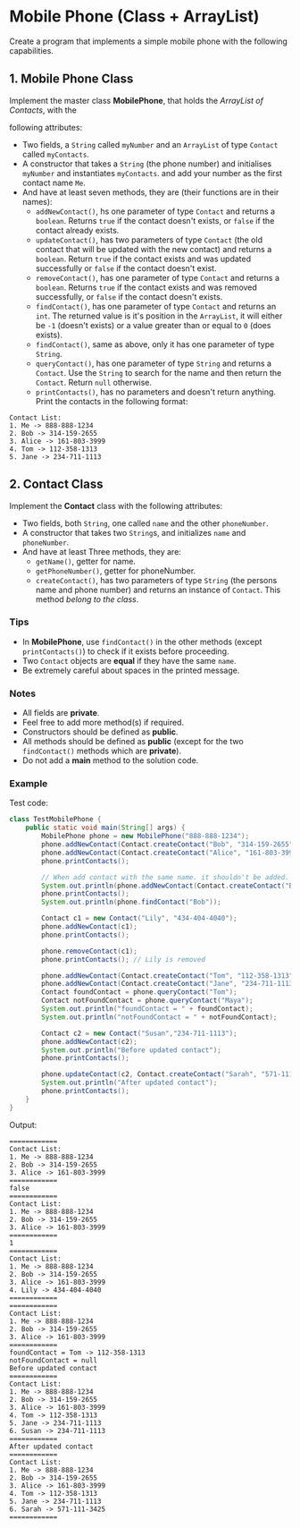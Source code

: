 # Mobile Phone (Class + ArrayList)

Create a program that implements a simple mobile phone with the following capabilities.

## 1. Mobile Phone Class

Implement the master class **MobilePhone**, that holds the _ArrayList of Contacts_, with the

following attributes:

- Two fields, a `String` called `myNumber` and an `ArrayList` of type `Contact` called
  `myContacts`.
- A constructor that takes a `String` (the phone number) and initialises `myNumber` and
  instantiates `myContacts`. and add your number as the first contact name `Me`.
- And have at least seven methods, they are (their functions are in their names):
    - `addNewContact()`, hs one parameter of type `Contact` and returns a `boolean`. Returns
      `true` if the contact doesn't exists, or `false` if the contact already exists.
    - `updateContact()`, has two parameters of type `Contact` (the old contact that will be updated
      with the new contact) and returns a `boolean`. Return `true` if the contact exists and was
      updated successfully or `false` if the contact doesn't exist.
    - `removeContact()`, has one parameter of type `Contact` and returns a `boolean`. Returns
      `true` if the contact exists and was removed successfully, or `false` if the contact doesn't
      exists.
    - `findContact()`, has one parameter of type `Contact` and returns an `int`. The returned value
      is it's position in the `ArrayList`, it will either be `-1` (doesn't exists) or a value
      greater than or equal to `0` (does exists).
    - `findContact()`, same as above, only it has one parameter of type `String`.
    - `queryContact()`, has one parameter of type `String` and returns a `Contact`. Use the
      `String` to search for the name and then return the `Contact`. Return `null` otherwise.
    - `printContacts()`, has no parameters and doesn't return anything. Print the contacts in the
      following format:

```text
Contact List:
1. Me -> 888-888-1234
2. Bob -> 314-159-2655
3. Alice -> 161-803-3999
4. Tom -> 112-358-1313
5. Jane -> 234-711-1113
```

## 2. Contact Class

Implement the **Contact** class with the following attributes:

- Two fields, both `String`, one called `name` and the other `phoneNumber`.
- A constructor that takes two `String`s, and initializes `name` and `phoneNumber`.
- And have at least Three methods, they are:
    - `getName()`, getter for name.
    - `getPhoneNumber()`, getter for phoneNumber.
    - `createContact()`, has two parameters of type `String` (the persons name and phone number)
      and returns an instance of `Contact`. This method _belong to the class_.

### Tips

- In **MobilePhone**, use `findContact()` in the other methods (except `printContacts()`) to check
  if it exists before proceeding.
- Two `Contact` objects are **equal** if they have the same `name`.
- Be extremely careful about spaces in the printed message.

### Notes

- All fields are **private**.
- Feel free to add more method(s) if required.
- Constructors should be defined as **public**.
- All methods should be defined as **public** (except for the two `findContact()` methods which
  are **private**).
- Do not add a **main** method to the solution code.

### Example

Test code:
```java
class TestMobilePhone {
    public static void main(String[] args) {
        MobilePhone phone = new MobilePhone("888-888-1234");
        phone.addNewContact(Contact.createContact("Bob", "314-159-2655"));
        phone.addNewContact(Contact.createContact("Alice", "161-803-3999"));
        phone.printContacts();

        // When add contact with the same name. it shouldn't be added.
        System.out.println(phone.addNewContact(Contact.createContact("Bob","202-123-1234")));
        phone.printContacts();
        System.out.println(phone.findContact("Bob"));

        Contact c1 = new Contact("Lily", "434-404-4040");
        phone.addNewContact(c1);
        phone.printContacts();

        phone.removeContact(c1);
        phone.printContacts(); // Lily is removed

        phone.addNewContact(Contact.createContact("Tom", "112-358-1313"));
        phone.addNewContact(Contact.createContact("Jane", "234-711-1113"));
        Contact foundContact = phone.queryContact("Tom");
        Contact notFoundContact = phone.queryContact("Maya");
        System.out.println("foundContact = " + foundContact);
        System.out.println("notFoundContact = " + notFoundContact);

        Contact c2 = new Contact("Susan","234-711-1113");
        phone.addNewContact(c2);
        System.out.println("Before updated contact");
        phone.printContacts();

        phone.updateContact(c2, Contact.createContact("Sarah", "571-111-3425"));
        System.out.println("After updated contact");
        phone.printContacts();
    }
}
```

Output:
```text
============ 
Contact List:
1. Me -> 888-888-1234
2. Bob -> 314-159-2655
3. Alice -> 161-803-3999
============ 
false
============ 
Contact List:
1. Me -> 888-888-1234
2. Bob -> 314-159-2655
3. Alice -> 161-803-3999
============ 
1
============ 
Contact List:
1. Me -> 888-888-1234
2. Bob -> 314-159-2655
3. Alice -> 161-803-3999
4. Lily -> 434-404-4040
============ 
============ 
Contact List:
1. Me -> 888-888-1234
2. Bob -> 314-159-2655
3. Alice -> 161-803-3999
============ 
foundContact = Tom -> 112-358-1313
notFoundContact = null
Before updated contact
============ 
Contact List:
1. Me -> 888-888-1234
2. Bob -> 314-159-2655
3. Alice -> 161-803-3999
4. Tom -> 112-358-1313
5. Jane -> 234-711-1113
6. Susan -> 234-711-1113
============ 
After updated contact
============ 
Contact List:
1. Me -> 888-888-1234
2. Bob -> 314-159-2655
3. Alice -> 161-803-3999
4. Tom -> 112-358-1313
5. Jane -> 234-711-1113
6. Sarah -> 571-111-3425
============
```
